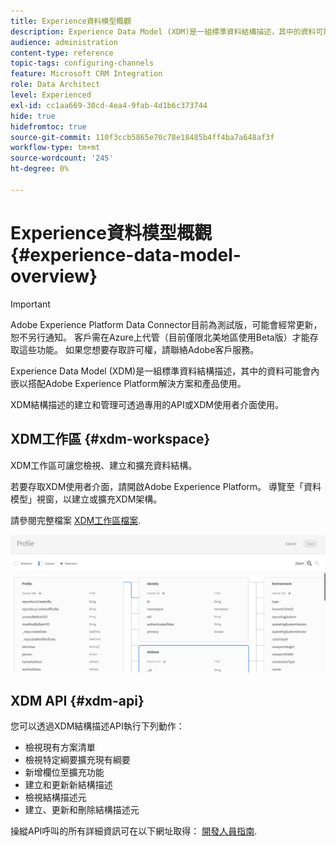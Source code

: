```yaml
---
title: Experience資料模型概觀
description: Experience Data Model (XDM)是一組標準資料結構描述，其中的資料可能會內嵌以搭配Adobe Experience Platform解決方案和產品使用。
audience: administration
content-type: reference
topic-tags: configuring-channels
feature: Microsoft CRM Integration
role: Data Architect
level: Experienced
exl-id: cc1aa669-30cd-4ea4-9fab-4d1b6c373744
hide: true
hidefromtoc: true
source-git-commit: 110f3ccb5865e70c78e18485b4ff4ba7a648af3f
workflow-type: tm+mt
source-wordcount: '245'
ht-degree: 0%

---
```


# Experience資料模型概觀 {#experience-data-model-overview}

>[!IMPORTANT]
>
>Adobe Experience Platform Data Connector目前為測試版，可能會經常更新，恕不另行通知。 客戶需在Azure上代管（目前僅限北美地區使用Beta版）才能存取這些功能。 如果您想要存取許可權，請聯絡Adobe客戶服務。

Experience Data Model (XDM)是一組標準資料結構描述，其中的資料可能會內嵌以搭配Adobe Experience Platform解決方案和產品使用。

XDM結構描述的建立和管理可透過專用的API或XDM使用者介面使用。

## XDM工作區 {#xdm-workspace}

XDM工作區可讓您檢視、建立和擴充資料結構。

若要存取XDM使用者介面，請開啟Adobe Experience Platform。 導覽至「資料模型」視窗，以建立或擴充XDM架構。

請參閱完整檔案 [XDM工作區檔案](https://experienceleague.adobe.com/docs/experience-platform/xdm/api/getting-started.html).

![](assets/aep_xdmworkspace.png)

## XDM API {#xdm-api}

您可以透過XDM結構描述API執行下列動作：

* 檢視現有方案清單
* 檢視特定綱要擴充現有綱要
* 新增欄位至擴充功能
* 建立和更新新結構描述
* 檢視結構描述元
* 建立、更新和刪除結構描述元

操縱API呼叫的所有詳細資訊可在以下網址取得： [開發人員指南](https://experienceleague.adobe.com/docs/experience-platform/xdm/api/getting-started.html).
